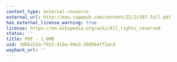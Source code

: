 ```yaml
---
content_type: external-resource
external_url: http://eau.sagepub.com/content/22/2/397.full.pdf
has_external_license_warning: true
license: https://en.wikipedia.org/wiki/All_rights_reserved
status: ''
title: PDF - 1.6MB
uid: 3d6b252a-7915-415a-94e3-2045b4ff2acd
wayback_url: ''
---
```

